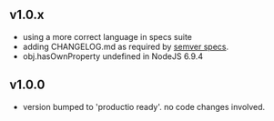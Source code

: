 
v1.0.x
------
 - using a more correct language in specs suite
 - adding CHANGELOG.md as required by [semver specs](http://semver.org).
 - obj.hasOwnProperty undefined in NodeJS 6.9.4

v1.0.0
------
 - version bumped to 'productio ready'. 
   no code changes involved.